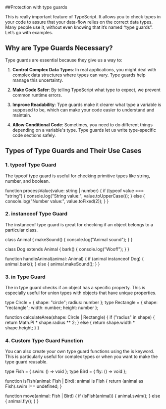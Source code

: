 ##Protection with type guards


This is really important feature of TypeScript. It allows you to check types in your code to assure that your data-flow relies on the correct data types. Many people use it, without even knowing that it’s named “type guards”. Let’s go with examples.


## Why are Type Guards Necessary?

Type guards are essential because they give us a way to:

1. **Control Complex Data Types**: In real applications, you might deal with complex data structures where types can vary. Type guards help manage this uncertainty.

2. **Make Code Safer**: By telling TypeScript what type to expect, we prevent common runtime errors.

3. **Improve Readability**: Type guards make it clearer what type a variable is supposed to be, which can make your code easier to understand and maintain.

4. **Allow Conditional Code**: Sometimes, you need to do different things depending on a variable's type. Type guards let us write type-specific code sections safely.



## Types of Type Guards and Their Use Cases 

### 1. typeof Type Guard

The typeof type guard is useful for checking primitive types like string, number, and boolean.


function processValue(value: string | number) {
  if (typeof value === "string") {
    console.log("String value:", value.toUpperCase());
  } else {
    console.log("Number value:", value.toFixed(2));
  }
}


### 2. instanceof Type Guard 

The instanceof type guard is great for checking if an object belongs to a particular class.


class Animal {
  makeSound() {
    console.log("Animal sound");
  }
}

class Dog extends Animal {
  bark() {
    console.log("Woof!");
  }
}

function handleAnimal(animal: Animal) {
  if (animal instanceof Dog) {
    animal.bark();
  } else {
    animal.makeSound();
  }
}



### 3. in Type Guard

The in type guard checks if an object has a specific property. This is especially useful for union types with objects that have unique properties.


type Circle = { shape: "circle"; radius: number };
type Rectangle = { shape: "rectangle"; width: number; height: number };

function calculateArea(shape: Circle | Rectangle) {
  if ("radius" in shape) {
    return Math.PI * shape.radius ** 2;
  } else {
    return shape.width * shape.height;
  }
}



### 4. Custom Type Guard Function

You can also create your own type guard functions using the is keyword. This is particularly useful for complex types or when you want to make the type guard reusable.



type Fish = { swim: () => void };
type Bird = { fly: () => void };

function isFish(animal: Fish | Bird): animal is Fish {
  return (animal as Fish).swim !== undefined;
}

function move(animal: Fish | Bird) {
  if (isFish(animal)) {
    animal.swim();
  } else {
    animal.fly();
  }
}
